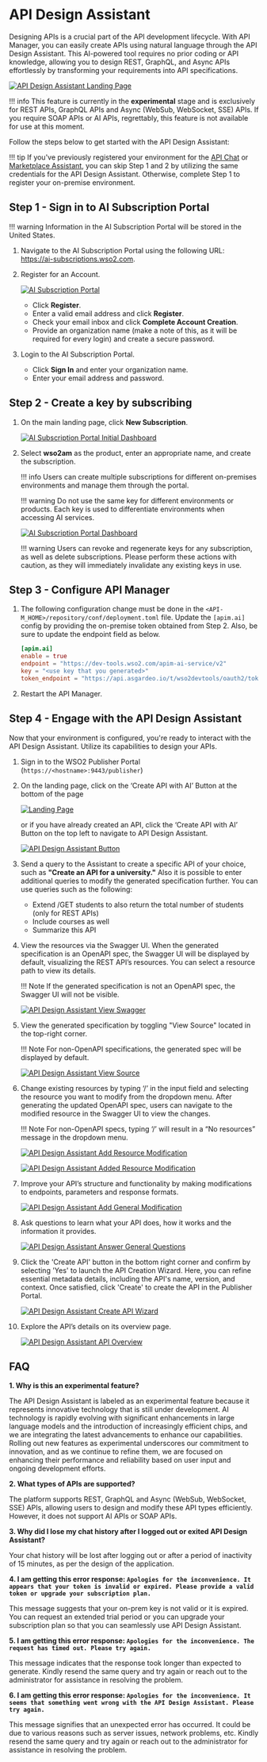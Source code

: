 #  API Design Assistant

Designing APIs is a crucial part of the API development lifecycle. With API Manager, you can easily create APIs using natural language through the API Design Assistant. This AI-powered tool requires no prior coding or API knowledge, allowing you to design REST, GraphQL, and Async APIs effortlessly by transforming your requirements into API specifications.

[![API Design Assistant Landing Page]({{base_path}}/assets/img/design/create-api-with-ai/api-design-assistant.png)]({{base_path}}/assets/img/design/create-api-with-ai/api-design-assistant.png)

!!! info
    This feature is currently in the **experimental** stage and is exclusively for REST APIs, GraphQL APIs and Async (WebSub, WebSocket, SSE) APIs. If you require SOAP APIs or AI APIs, regrettably, this feature is not available for use at this moment.

Follow the steps below to get started with the API Design Assistant:

!!! tip
    If you've previously registered your environment for the [API Chat]({{base_path}}/consume/invoke-apis/invoke-apis-using-tools/test-apis-with-apichat) or [Marketplace Assistant]({{base_path}}/consume/discover-apis/marketplace-assistant), you can skip Step 1 and 2 by utilizing the same credentials for the API Design Assistant. Otherwise, complete Step 1 to register your on-premise environment.

## Step 1 - Sign in to AI Subscription Portal

!!! warning
        Information in the AI Subscription Portal will be stored in the United States.

1. Navigate to the AI Subscription Portal using the following URL: <a href="https://ai-subscriptions.wso2.com">https://ai-subscriptions.wso2.com</a>.

2. Register for an Account.

   [![AI Subscription Portal]({{base_path}}/assets/img/observe/ai-subscription-portal.png)]({{base_path}}/assets/img/observe/ai-subscription-portal.png)

   - Click **Register**.
   - Enter a valid email address and click **Register**.
   - Check your email inbox and click **Complete Account Creation**.
   - Provide an organization name (make a note of this, as it will be required for every login) and create a secure password.

3. Login to the AI Subscription Portal.

   - Click **Sign In** and enter your organization name.
   - Enter your email address and password.

## Step 2 - Create a key by subscribing

1. On the main landing page, click **New Subscription**.

      [![AI Subscription Portal Initial Dashboard]({{base_path}}/assets/img/observe/ai-subscription-portal-2.png)]({{base_path}}/assets/img/observe/ai-subscription-portal-2.png)

2. Select **wso2am** as the product, enter an appropriate name, and create the subscription.

    !!! info
        Users can create multiple subscriptions for different on-premises environments and manage them through the portal.

    !!! warning
        Do not use the same key for different environments or products. Each key is used to differentiate environments when accessing AI services.

    [![AI Subscription Portal Dashboard]({{base_path}}/assets/img/observe/ai-subscription-portal-3.png)]({{base_path}}/assets/img/observe/ai-subscription-portal-3.png)

    !!! warning
        Users can revoke and regenerate keys for any subscription, as well as delete subscriptions. Please perform these actions with caution, as they will immediately invalidate any existing keys in use.

## Step 3 - Configure API Manager

1. The following configuration change must be done in the `<API-M_HOME>/repository/conf/deployment.toml` file. Update the `[apim.ai]` config by providing the on-premise token obtained from Step 2. Also, be sure to update the endpoint field as below.

      ```toml
      [apim.ai]
      enable = true
      endpoint = "https://dev-tools.wso2.com/apim-ai-service/v2"
      key = "<use key that you generated>"
      token_endpoint = "https://api.asgardeo.io/t/wso2devtools/oauth2/token"
      ```

2. Restart the API Manager.

## Step 4 - Engage with the API Design Assistant

Now that your environment is configured, you're ready to interact with the API Design Assistant. Utilize its capabilities to design your APIs.

1.  Sign in to the WSO2 Publisher Portal (`https://<hostname>:9443/publisher`)

2.  On the landing page, click on the ‘Create API with AI’ Button at the bottom of the page 

    [![Landing Page]({{base_path}}/assets/img/design/create-api-with-ai/landing-page.png)]({{base_path}}/assets/img/design/create-api-with-ai/landing-page.png)
    
    or if you have already created an API, click the ‘Create API with AI’ Button on the top left to navigate to API Design Assistant.

    [![API Design Assistant Button]({{base_path}}/assets/img/design/create-api-with-ai/create-api-with-ai-button.png)]({{base_path}}/assets/img/design/create-api-with-ai/create-api-with-ai-button.png)

3. Send a query to the Assistant to create a specific API of your choice, such as **"Create an API for a university."** Also it is possible to enter additional queries to modify the generated specification further. You can use queries such as the following:
    - Extend /GET students to also return the total number of students (only for REST APIs)
    - Include courses as well
    - Summarize this API

4. View the resources via the Swagger UI. When the generated specification is an OpenAPI spec, the Swagger UI will be displayed by default, visualizing the REST API’s resources. You can select a resource path to view its details.

    !!! Note
        If the generated specification is not an OpenAPI spec, the Swagger UI will not be visible.

    [![API Design Assistant View Swagger]({{base_path}}/assets/img/design/create-api-with-ai/view-swagger.png)]({{base_path}}/assets/img/design/create-api-with-ai/view-swagger.png)

5. View the generated specification by toggling "View Source" located in the top-right corner.

    !!! Note
        For non-OpenAPI specifications, the generated spec will be displayed by default.

    [![API Design Assistant View Source]({{base_path}}/assets/img/design/create-api-with-ai/view-source.png)]({{base_path}}/assets/img/design/create-api-with-ai/view-source.png)

6. Change existing resources by typing ‘/’ in the input field and selecting the resource you want to modify from the dropdown menu. After generating the updated OpenAPI spec, users can navigate to the modified resource in the Swagger UI to view the changes.

    !!! Note
        For non-OpenAPI specs, typing ‘/’ will result in a “No resources” message in the dropdown menu.

    [![API Design Assistant Add Resource Modification]({{base_path}}/assets/img/design/create-api-with-ai/resource-modification.png)]({{base_path}}/assets/img/design/create-api-with-ai/resource-modification.png)

    [![API Design Assistant Added Resource Modification]({{base_path}}/assets/img/design/create-api-with-ai/added-resource-modification.png)]({{base_path}}/assets/img/design/create-api-with-ai/added-resource-modification.png)

7. Improve your API’s structure and functionality by making modifications to endpoints, parameters and response formats.

    [![API Design Assistant Add General Modification]({{base_path}}/assets/img/design/create-api-with-ai/general-modification.png)]({{base_path}}/assets/img/design/create-api-with-ai/general-modification.png)

8. Ask questions to learn what your API does, how it works and the information it provides.

    [![API Design Assistant Answer General Questions]({{base_path}}/assets/img/design/create-api-with-ai/answer-general-questions.png)]({{base_path}}/assets/img/design/create-api-with-ai/answer-general-questions.png)

9. Click the 'Create API' button in the bottom right corner and confirm by selecting 'Yes' to launch the API Creation Wizard. Here, you can refine essential metadata details, including the API's name, version, and context. Once satisfied, click 'Create' to create the API in the Publisher Portal.

    [![API Design Assistant Create API Wizard]({{base_path}}/assets/img/design/create-api-with-ai/create-api-wizard.png)]({{base_path}}/assets/img/design/create-api-with-ai/create-api-wizard.png)

10. Explore the API’s details on its overview page.

    [![API Design Assistant API Overview]({{base_path}}/assets/img/design/create-api-with-ai/api-overview.png)]({{base_path}}/assets/img/design/create-api-with-ai/api-overview.png)

## FAQ

**1. Why is this an experimental feature?**

The API Design Assistant is labeled as an experimental feature because it represents innovative technology that is still under development. AI technology is rapidly evolving with significant enhancements in large language models and the introduction of increasingly efficient chips, and we are integrating the latest advancements to enhance our capabilities. Rolling out new features as experimental underscores our commitment to innovation, and as we continue to refine them, we are focused on enhancing their performance and reliability based on user input and ongoing development efforts.

**2. What types of APIs are supported?**

The platform supports REST, GraphQL and Async (WebSub, WebSocket, SSE) APIs, allowing users to design and modify these API types efficiently. However, it does not support AI APIs or SOAP APIs.

**3. Why did I lose my chat history after I logged out or exited API Design Assistant?**

Your chat history will be lost after logging out or after a period of inactivity of 15 minutes, as per the design of the application.

**4. I am getting this error response: `Apologies for the inconvenience. It appears that your token is invalid or expired. Please provide a valid token or upgrade your subscription plan. `**

This message suggests that your on-prem key is not valid or it is expired. You can request an extended trial period or you can upgrade your subscription plan so that you can seamlessly use API Design Assistant.

**5. I am getting this error response: `Apologies for the inconvenience. The request has timed out. Please try again. `**

This message indicates that the response took longer than expected to generate. Kindly resend the same query and try again or reach out to the administrator for assistance in resolving the problem.

**6. I am getting this error response: `Apologies for the inconvenience. It seems that something went wrong with the API Design Assistant. Please try again. `**

This message signifies that an unexpected error has occurred. It could be due to various reasons such as server issues, network problems, etc. Kindly resend the same query and try again or reach out to the administrator for assistance in resolving the problem.
